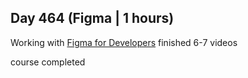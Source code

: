 ## Day 464 (Figma | 1 hours)

Working with [Figma for Developers](https://frontendmasters.com/courses/figma/)
finished 6-7 videos

course completed


